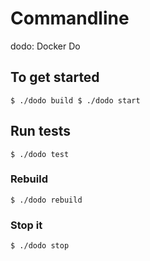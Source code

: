 Commandline
===========

dodo: Docker Do

## To get started
`
$ ./dodo build
$ ./dodo start
`

## Run tests
`
$ ./dodo test
`

### Rebuild
`
$ ./dodo rebuild
`

### Stop it
`
$ ./dodo stop
`
